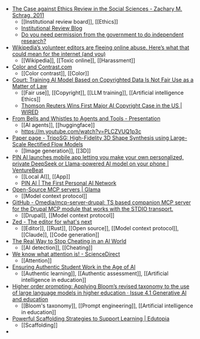 - [The Case against Ethics Review in the Social Sciences - Zachary M. Schrag, 2011](https://journals.sagepub.com/doi/abs/10.1177/174701611100700402)
	- [[Institutional review board]], [[Ethics]]
	- [Institutional Review Blog](http://www.institutionalreviewblog.com/?m=1)
	- [Do you need permission from the government to do independent research?](https://dynomight.net/irb/)
- [Wikipedia’s volunteer editors are fleeing online abuse. Here’s what that could mean for the internet (and you)](https://theconversation.com/wikipedias-volunteer-editors-are-fleeing-online-abuse-heres-what-that-could-mean-for-the-internet-and-you-218517)
	- [[Wikipedia]], [[Toxic online]], [[Harassment]]
- [Color and Contrast.com](https://colorandcontrast.com/#/)
	- [[Color contrast]], [[Color]]
- [Court: Training AI Model Based on Copyrighted Data Is Not Fair Use as a Matter of Law](https://natlawreview.com/article/court-training-ai-model-based-copyrighted-data-not-fair-use-matter-law)
	- [[Fair use]], [[Copyright]], [[LLM training]], [[Artificial intelligence Ethics]]
	- [Thomson Reuters Wins First Major AI Copyright Case in the US | WIRED](https://www.wired.com/story/thomson-reuters-ai-copyright-lawsuit/)
- [From Bells and Whistles to Agents and Tools - Presentation](https://www.canva.com/design/DAGePOjlQM8/45bq8R-7GrTPL6TfWNJbsA/edit)
	- [[AI agents]], [[huggingface]]
	- https://m.youtube.com/watch?v=PLCZVUQ1p3c
- [Paper page - TripoSG: High-Fidelity 3D Shape Synthesis using Large-Scale Rectified Flow Models](https://huggingface.co/papers/2502.06608)
	- [[Image generation]], [[3D]]
- [PIN AI launches mobile app letting you make your own personalized, private DeepSeek or Llama-powered AI model on your phone | VentureBeat](https://venturebeat.com/ai/pin-ai-launches-mobile-app-letting-you-make-your-own-personalized-private-deepseek-or-llama-powered-ai-model-on-your-phone/)
	- [[Local AI]], [[App]]
	- [PIN AI | The First Personal AI Network](https://www.pinai.io/)
- [Open-Source MCP servers | Glama](https://glama.ai/mcp/servers)
	- [[Model context protocol]]
- [GitHub - Omedia/mcp-server-drupal: TS based companion MCP server for the Drupal MCP module that works with the STDIO transport.](https://github.com/Omedia/mcp-server-drupal)
	- [[Drupal]], [[Model context protocol]]
- [Zed - The editor for what's next](https://zed.dev/)
	- [[Editor]], [[Rust]], [[Open source]], [[Model context protocol]], [[Claude]], [[Code generation]]
- [The Real Way to Stop Cheating in an AI World](https://ascd.org/blogs/the-real-way-to-stop-cheating-in-an-ai-world)
	- [[AI detection]], [[Cheating]]
- [We know what attention is! - ScienceDirect](https://www.sciencedirect.com/science/article/abs/pii/S1364661323002863)
	- [[Attention]]
- [Ensuring Authentic Student Work in the Age of AI](https://ascd.org/blogs/ensuring-authentic-student-work-in-the-age-of-ai)
	- [[Authentic learning]], [[Authentic assessment]], [[Artificial intelligence in education]]
- [Higher order prompting: Applying Bloom’s revised taxonomy to the use of large language models in higher education · Issue 4.1 Generative AI and education](https://stel.pubpub.org/pub/04-01-jackson/release/1)
	- [[Bloom's taxonomy]], [[Prompt engineering]], [[Artificial intelligence in education]]
- [Powerful Scaffolding Strategies to Support Learning | Edutopia](https://www.edutopia.org/article/powerful-scaffolding-strategies-support-learning)
	- [[Scaffolding]]
-